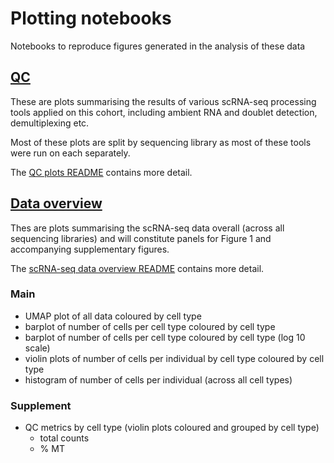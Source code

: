 # Plotting notebooks

Notebooks to reproduce figures generated in the analysis of these data

## [QC](qc_plots)

These are plots summarising the results of various scRNA-seq processing tools applied on this cohort, including ambient RNA and doublet detection, demultiplexing etc.

Most of these plots are split by sequencing library as most of these tools were run on each separately.

The [QC plots README](qc_plots/README.md) contains more detail. 

## [Data overview](overview_figures)

Thes are plots summarising the scRNA-seq data overall (across all sequencing libraries) and will constitute panels for Figure 1 and accompanying supplementary figures.

The [scRNA-seq data overview README](overview_figures/README.md) contains more detail.

### Main

* UMAP plot of all data coloured by cell type
* barplot of number of cells per cell type coloured by cell type
* barplot of number of cells per cell type coloured by cell type (log 10 scale)
* violin plots of number of cells per individual by cell type coloured by cell type
* histogram of number of cells per individual (across all cell types)

### Supplement

* QC metrics by cell type (violin plots coloured and grouped by cell type)
  * total counts
  * % MT 
